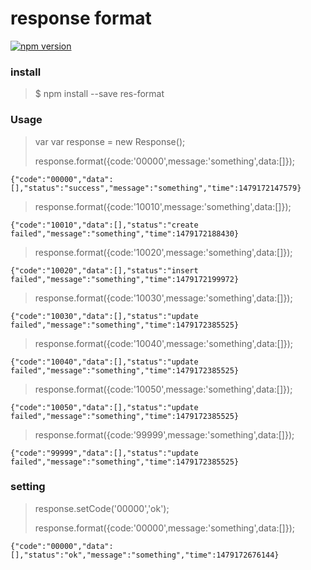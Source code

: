# response format

[![npm version](https://badge.fury.io/js/res-format.svg)](http://badge.fury.io/js/res-format)

### install
>$ npm install --save res-format
### Usage
>var  var response = new Response();
>
>response.format({code:'00000',message:'something',data:[]});

    {"code":"00000","data":[],"status":"success","message":"something","time":1479172147579}

>response.format({code:'10010',message:'something',data:[]});

    {"code":"10010","data":[],"status":"create failed","message":"something","time":1479172188430}

>response.format({code:'10020',message:'something',data:[]});

    {"code":"10020","data":[],"status":"insert  failed","message":"something","time":1479172199972}
 
        
>response.format({code:'10030',message:'something',data:[]});

    {"code":"10030","data":[],"status":"update  failed","message":"something","time":1479172385525}
    
>response.format({code:'10040',message:'something',data:[]});

    {"code":"10040","data":[],"status":"update  failed","message":"something","time":1479172385525}

>response.format({code:'10050',message:'something',data:[]});

    {"code":"10050","data":[],"status":"update  failed","message":"something","time":1479172385525}
    

>response.format({code:'99999',message:'something',data:[]});

    {"code":"99999","data":[],"status":"update  failed","message":"something","time":1479172385525}
  

### setting

>response.setCode('00000','ok');
> 
>response.format({code:'00000',message:'something',data:[]});
 
    {"code":"00000","data":[],"status":"ok","message":"something","time":1479172676144}
